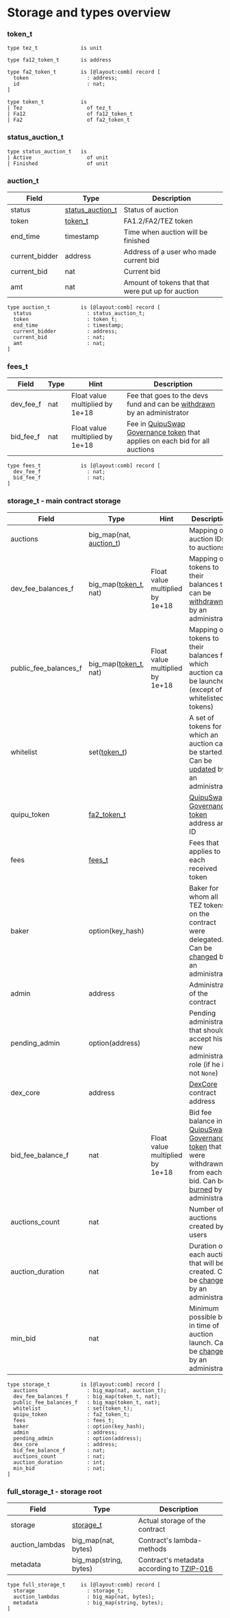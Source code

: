 # Storage and types overview

### token\_t

```pascaligo
type tez_t              is unit

type fa12_token_t       is address

type fa2_token_t        is [@layout:comb] record [
  token                   : address;
  id                      : nat;
]

type token_t            is
| Tez                     of tez_t
| Fa12                    of fa12_token_t
| Fa2                     of fa2_token_t
```

### status\_auction\_t

```pascaligo
type status_auction_t   is
| Active                  of unit
| Finished                of unit
```

### auction\_t

| Field           | Type                                                                   | Description                                         |
| --------------- | ---------------------------------------------------------------------- | --------------------------------------------------- |
| status          | [status\_auction\_t](storage-and-types-overview.md#status\_auction\_t) | Status of auction                                   |
| token           | [token\_t](storage-and-types-overview.md#token\_t)                     | FA1.2/FA2/TEZ token                                 |
| end\_time       | timestamp                                                              | Time when auction will be finished                  |
| current\_bidder | address                                                                | Address of a user who made current bid              |
| current\_bid    | nat                                                                    | Current bid                                         |
| amt             | nat                                                                    | Amount of tokens that that were put up for auction  |

```pascaligo
type auction_t          is [@layout:comb] record [
  status                  : status_auction_t;
  token                   : token_t;
  end_time                : timestamp;
  current_bidder          : address;
  current_bid             : nat;
  amt                     : nat;
]
```

### fees\_t

| Field       | Type | Hint                            | Description                                                                                                                                     |
| ----------- | ---- | ------------------------------- | ----------------------------------------------------------------------------------------------------------------------------------------------- |
| dev\_fee\_f | nat  | Float value multiplied by 1e+18 | Fee that goes to the devs fund and can be [withdrawn](entrypoints-overview/admin-entrypoints/withdraw\_dev\_fee.md) by an administrator         |
| bid\_fee\_f | nat  | Float value multiplied by 1e+18 | Fee in [QuipuSwap Governance token](https://tzkt.io/KT193D4vozYnhGJQVtw7CoxxqphqUEEwK6Vb/operations/) that applies on each bid for all auctions |

```pascaligo
type fees_t             is [@layout:comb] record [
  dev_fee_f               : nat;
  bid_fee_f               : nat;
]
```

### storage\_t - main contract storage

| Field                    | Type                                                                  | Hint                            | Description                                                                                                                                                                                                                                        |
| ------------------------ | --------------------------------------------------------------------- | ------------------------------- | -------------------------------------------------------------------------------------------------------------------------------------------------------------------------------------------------------------------------------------------------- |
| auctions                 | big\_map(nat, [auction\_t](storage-and-types-overview.md#auction\_t)) |                                 | Mapping of auction IDs' to auctions                                                                                                                                                                                                                |
| dev\_fee\_balances\_f    | big\_map([token\_t](storage-and-types-overview.md#token\_t), nat)     | Float value multiplied by 1e+18 | Mapping of tokens to their balances that can be [withdrawn](entrypoints-overview/admin-entrypoints/withdraw\_dev\_fee.md) by an administrator                                                                                                      |
| public\_fee\_balances\_f | big\_map([token\_t](storage-and-types-overview.md#token\_t), nat)     | Float value multiplied by 1e+18 | Mapping of tokens to their balances for which auction can be launched (except of whitelisted tokens)                                                                                                                                               |
| whitelist                | set([token\_t](storage-and-types-overview.md#token\_t))               |                                 | A set of tokens for which an auction can't be started. Can be [updated](entrypoints-overview/admin-entrypoints/update\_whitelist.md) by an administrator                                                                                           |
| quipu\_token             | [fa2\_token\_t](storage-and-types-overview.md#token\_t)               |                                 | [QuipuSwap Governance token](https://tzkt.io/KT193D4vozYnhGJQVtw7CoxxqphqUEEwK6Vb/operations/) address and ID                                                                                                                                      |
| fees                     | [fees\_t](storage-and-types-overview.md#fees\_t)                      |                                 | Fees that applies to each received token                                                                                                                                                                                                           |
| baker                    | option(key\_hash)                                                     |                                 | Baker for whom all TEZ tokens on the contract were delegated. Can be [changed](entrypoints-overview/admin-entrypoints/set\_baker.md) by an administrator                                                                                           |
| admin                    | address                                                               |                                 | Administrator of the contract                                                                                                                                                                                                                      |
| pending\_admin           | option(address)                                                       |                                 | Pending administrator that should accept his new administrator role (if he is not `None`)                                                                                                                                                          |
| dex\_core                | address                                                               |                                 | [DexCore](../dexcore-contract/) contract address                                                                                                                                                                                                   |
| bid\_fee\_balance\_f     | nat                                                                   | Float value multiplied by 1e+18 | Bid fee balance in [QuipuSwap Governance token](https://tzkt.io/KT193D4vozYnhGJQVtw7CoxxqphqUEEwK6Vb/operations/) that were withdrawn from each bid. Can be [burned](entrypoints-overview/admin-entrypoints/burn\_bid\_fee.md) by an administrator |
| auctions\_count          | nat                                                                   |                                 | Number of auctions created by all users                                                                                                                                                                                                            |
| auction\_duration        | nat                                                                   |                                 | Duration of each auction that will be created. Can be [changed](entrypoints-overview/admin-entrypoints/set\_auction\_duration.md) by an administrator                                                                                              |
| min\_bid                 | nat                                                                   |                                 | Minimum possible bid in time of auction launch. Can be [changed](entrypoints-overview/admin-entrypoints/set\_min\_bid.md) by an administrator                                                                                                      |

```pascaligo
type storage_t          is [@layout:comb] record [
  auctions                : big_map(nat, auction_t);
  dev_fee_balances_f      : big_map(token_t, nat);
  public_fee_balances_f   : big_map(token_t, nat);
  whitelist               : set(token_t);
  quipu_token             : fa2_token_t;
  fees                    : fees_t;
  baker                   : option(key_hash);
  admin                   : address;
  pending_admin           : option(address);
  dex_core                : address;
  bid_fee_balance_f       : nat;
  auctions_count          : nat;
  auction_duration        : int;
  min_bid                 : nat;
]
```

### full\_storage\_t - storage root

| Field            | Type                                                                         | Description                                                                                                           |
| ---------------- | ---------------------------------------------------------------------------- | --------------------------------------------------------------------------------------------------------------------- |
| storage          | [storage\_t](storage-and-types-overview.md#storage\_t-main-contract-storage) | Actual storage of the contract                                                                                        |
| auction\_lambdas | big\_map(nat, bytes)                                                         | Contract's lambda-methods                                                                                             |
| metadata         | big\_map(string, bytes)                                                      | Contract's metadata according to [TZIP-016](https://gitlab.com/tezos/tzip/-/blob/master/proposals/tzip-16/tzip-16.md) |

```pascaligo
type full_storage_t     is [@layout:comb] record [
  storage                 : storage_t;
  auction_lambdas         : big_map(nat, bytes);
  metadata                : big_map(string, bytes);
]
```
